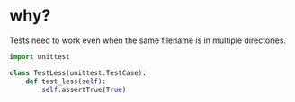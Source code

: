 # why?

Tests need to work even when the same filename is in multiple directories.

```py
import unittest

class TestLess(unittest.TestCase):
    def test_less(self):
        self.assertTrue(True)
```
